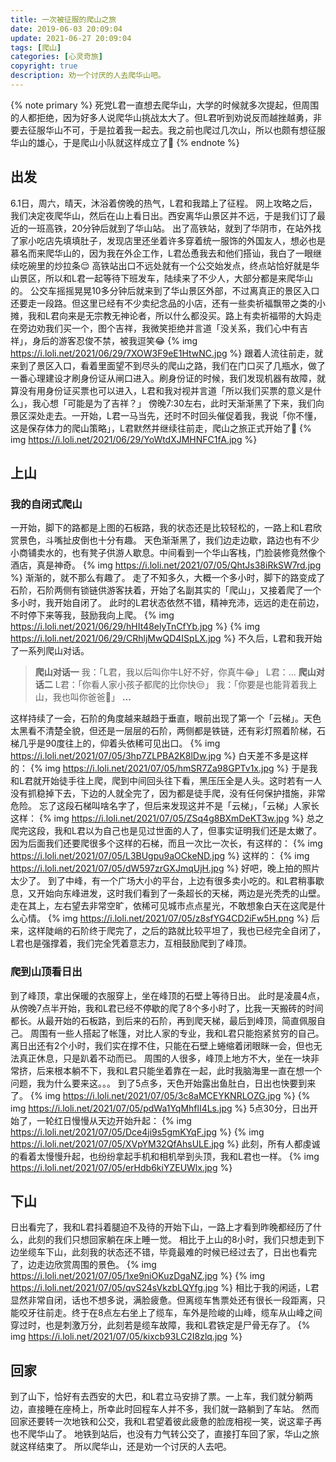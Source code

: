 ```yaml
---
title: 一次被征服的爬山之旅
date: 2019-06-03 20:09:04
update: 2021-06-27 20:09:04
tags: [爬山]
categories: [心灵奇旅]
copyright: true
description: 劝一个讨厌的人去爬华山吧。
---
```


{% note primary %}
死党L君一直想去爬华山，大学的时候就多次提起，但周围的人都拒绝，因为好多人说爬华山挑战太大了。但L君听到劝说反而越挫越勇，非要去征服华山不可，于是拉着我一起去。我之前也爬过几次山，所以也颇有想征服华山的雄心，于是爬山小队就这样成立了:muscle:
{% endnote %}

## 出发

6.1日，周六，晴天，沐浴着傍晚的热气，L君和我踏上了征程。
网上攻略之后，我们决定夜爬华山，然后在山上看日出。西安离华山景区并不远，于是我们订了最近的一班高铁，20分钟后就到了华山站。
出了高铁站，就到了华阴市，在站外找了家小吃店先填填肚子，发现店里还坐着许多穿着统一服饰的外国友人，想必也是慕名而来爬华山的，因为我在外企工作，L君怂恿我去和他们搭讪，我白了一眼继续吃碗里的炒拉条:relieved:
高铁站出口不远处就有一个公交始发点，终点站恰好就是华山景区，所以和L君一起等待下班发车，陆续来了不少人，大部分都是来爬华山的。
公交车摇摇晃晃10多分钟后就来到了华山景区外部，不过离真正的景区入口还要走一段路。但这里已经有不少卖纪念品的小店，还有一些卖祈福飘带之类的小摊，我和L君向来是无宗教无神论者，所以什么都没买。路上有卖祈福带的大妈走在旁边劝我们买一个，图个吉祥，我微笑拒绝并言道「没关系，我们心中有吉祥」，身后的游客忍俊不禁，被我逗笑:joy:
{% img https://i.loli.net/2021/06/29/7XOW3F9eE1HtwNC.jpg %}
跟着人流往前走，就来到了景区入口，看着里面望不到尽头的爬山之路，我们在门口买了几瓶水，做了一番心理建设才刷身份证从闸口进入。刷身份证的时候，我们发现机器有故障，就算没有用身份证买票也可以进入，L君和我对视并言道「所以我们买票的意义是什么」，我心想「可能是为了吉祥？」
傍晚7:30左右，此时天渐渐黑了下来，我们向景区深处走去。一开始，L君一马当先，还时不时回头催促着我，我说「你不懂，这是保存体力的爬山策略」，L君默然并继续往前走，爬山之旅正式开始了:two_women_holding_hands:
{% img https://i.loli.net/2021/06/29/YoWtdXJMHNFC1fA.jpg %}

## 上山
### 我的自闭式爬山

一开始，脚下的路都是上图的石板路，我的状态还是比较轻松的，一路上和L君欣赏景色，斗嘴扯皮倒也十分有趣。
天色渐渐黑了，我们边走边歇，路边也有不少小商铺卖水的，也有凳子供游人歇息。中间看到一个华山客栈，门脸装修竟然像个酒店，真是神奇。
{% img https://i.loli.net/2021/07/05/QhtJs38iRkSW7rd.jpg %}
渐渐的，就不那么有趣了。
走了不知多久，大概一个多小时，脚下的路变成了石阶，石阶两侧有锁链供游客扶着，开始了名副其实的「爬山」，又接着爬了一个多小时，我开始自闭了。
此时的L君状态依然不错，精神充沛，远远的走在前边，不时停下来等我，鼓励我向上爬。
{% img https://i.loli.net/2021/06/29/hHIt48elyTnCfYb.jpg %}
{% img https://i.loli.net/2021/06/29/CRhljMwQD4ISpLX.jpg %}
不久后，L君和我开始了一系列爬山对话。

>**爬山对话一**
我：「L君，我以后叫你牛L好不好，你真牛:joy:」
L君：...
>**爬山对话二**
L君：「你看人家小孩子都爬的比你快:unamused:」
我：「你要是也能背着我上山，我也叫你爸爸:triumph:」
>**...**

这样持续了一会，石阶的角度越来越趋于垂直，眼前出现了第一个「云梯」。天色太黑看不清楚全貌，但还是一层层的石阶，两侧都是铁链，还有彩灯照着阶梯，石梯几乎是90度往上的，仰着头依稀可见出口。
{% img https://i.loli.net/2021/07/05/3hp7ZLPBA2K8lDw.jpg %}
白天差不多是这样的：
{% img https://i.loli.net/2021/07/05/hmSR7Za98GPTv1x.jpg %}
于是我和L君就开始徒手往上爬，爬到中间回头往下看，黑压压全是人头。这时若有一人没有抓稳掉下去，下边的人就全完了，因为都是徒手爬，没有任何保护措施，非常危险。
忘了这段石梯叫啥名字了，但后来发现这并不是「云梯」，「云梯」人家长这样：
{% img https://i.loli.net/2021/07/05/ZSq4g8BXmDeKT3w.jpg %}
总之爬完这段，我和L君以为自己也是见过世面的人了，但事实证明我们还是太嫩了。因为后面我们还要爬很多个这样的石梯，而且一次比一次长，有这样的：
{% img https://i.loli.net/2021/07/05/L3BUgpu9aOCkeND.jpg %}
这样的：
{% img https://i.loli.net/2021/07/05/dW597zrGXJmqUjH.jpg %}
好吧，晚上拍的照片太少了。
到了中峰，有一个广场大小的平台，上边有很多卖小吃的。和L君稍事歇息，又开始向东峰进发，这时我们看到了一条超长的天梯，两边是光秃秃的山壁。走在其上，左右望去非常空旷，依稀可见城市点点星光，不敢想象白天在这爬是什么心情。
{% img https://i.loli.net/2021/07/05/z8sfYG4CD2iFw5H.png %}
后来，这样陡峭的石阶终于爬完了，之后的路就比较平坦了，我也已经完全自闭了，L君也是强撑着，我们完全凭着意志力，互相鼓励爬到了峰顶。

### 爬到山顶看日出

到了峰顶，拿出保暖的衣服穿上，坐在峰顶的石壁上等待日出。
此时是凌晨4点，从傍晚7点半开始，我和L君已经不停歇的爬了8个多小时了，比我一天搬砖的时间都长。从最开始的石板路，到后来的石阶，再到爬天梯，最后到峰顶，简直佩服自己。
周围有一些人搭起了帐篷，对比人家的专业，我和L君只能抱紧贫穷的自己。
离日出还有2个小时，我们实在撑不住，只能在石壁上蜷缩着闭眼眯一会，但也无法真正休息，只是趴着不动而已。
周围的人很多，峰顶上地方不大，坐在一块非常挤，后来根本躺不下，我和L君只能坐着靠在一起，此时我脑海里一直在想一个问题，我为什么要来这。。。
到了5点多，天色开始露出鱼肚白，日出也快要到来了。
{% img https://i.loli.net/2021/07/05/3c8aMCEYKNRLOZG.jpg %}
{% img https://i.loli.net/2021/07/05/pdWa1YqMhflI4Ls.jpg %}
5点30分，日出开始了，一轮红日慢慢从天边开始升起：
{% img https://i.loli.net/2021/07/05/Dce4ji9s5gmKYqF.jpg %}
{% img https://i.loli.net/2021/07/05/XVpYM32QfAhsULE.jpg %}
此刻，所有人都虔诚的看着太慢慢升起，也纷纷拿起手机和相机举到头顶，我和L君也一样。
{% img https://i.loli.net/2021/07/05/erHdb6kiYZEUWlx.jpg %}

## 下山

日出看完了，我和L君抖着腿迫不及待的开始下山，一路上才看到昨晚都经历了什么，此刻的我们只想回家躺在床上睡一觉。
相比于上山的8小时，我们只想走到下边坐缆车下山，此刻我的状态还不错，毕竟最难的时候已经过去了，日出也看完了，边走边欣赏周围的景色。
{% img https://i.loli.net/2021/07/05/1xe9niOKuzDgaNZ.jpg %}
{% img https://i.loli.net/2021/07/05/qvS24sVkzbLQYfg.jpg %}
相比于我的闲适，L君显然非常自闭，话也不想多说，满脸疲惫。但离缆车售票处还有很长一段距离，只能咬牙往前走。终于在8点左右坐上了缆车，车外是险峻的山峰，缆车从山峰之间穿过时，也是刺激万分，此刻若是缆车故障，我和L君铁定是尸骨无存了。
{% img https://i.loli.net/2021/07/05/kixcb93LC2I8zlq.jpg %}

## 回家

到了山下，恰好有去西安的大巴，和L君立马安排了票。一上车，我们就分躺两边，直接睡在座椅上，所幸此时回程车人并不多，我们就一路躺到了车站。
然而回家还要转一次地铁和公交，我和L君望着彼此疲惫的脸庞相视一笑，说这辈子再也不爬华山了。
地铁到站后，也没有力气转公交了，直接打车回了家，华山之旅就这样结束了。
所以爬华山，还是劝一个讨厌的人去吧。